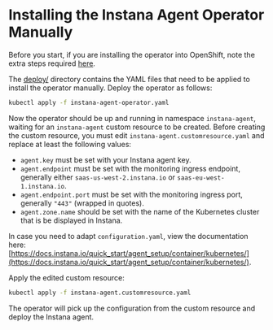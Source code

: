 Installing the Instana Agent Operator Manually
==============================================

Before you start, if you are installing the operator into OpenShift, note the extra steps required [here](openshift.md).

The [deploy/](../deploy) directory contains the YAML files that need to be applied to install the operator manually.
Deploy the operator as follows:

```bash
kubectl apply -f instana-agent-operator.yaml
```

Now the operator should be up and running in namespace `instana-agent`, waiting for an `instana-agent` custom resource to
be created. Before creating the custom resource, you must edit `instana-agent.customresource.yaml` and replace at least the following values:

  * `agent.key` must be set with your Instana agent key.
  * `agent.endpoint` must be set with the monitoring ingress endpoint, generally either `saas-us-west-2.instana.io` or `saas-eu-west-1.instana.io`.
  * `agent.endpoint.port` must be set with the monitoring ingress port, generally `"443"` (wrapped in quotes).
  * `agent.zone.name` should be set with the name of the Kubernetes cluster that is be displayed in Instana.

In case you need to adapt `configuration.yaml`, view the documentation here: [https://docs.instana.io/quick_start/agent_setup/container/kubernetes/](https://docs.instana.io/quick_start/agent_setup/container/kubernetes/).

Apply the edited custom resource:

```bash
kubectl apply -f instana-agent.customresource.yaml
```

The operator will pick up the configuration from the custom resource and deploy the Instana agent.
